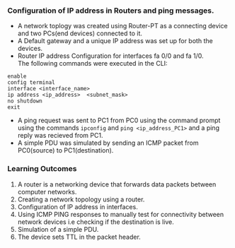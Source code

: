 ### Configuration of IP address in Routers and ping messages.

* A network toplogy was created using Router-PT as a connecting device and two PCs(end devices) connected to it.
* A Default gateway and a unique IP address was set up for both the devices.
* Router IP address Configuration for interfaces fa 0/0 and fa 1/0.<br>The following commands were executed in the CLI:

```
enable
config terminal 
interface <interface_name>
ip address <ip_address>  <subnet_mask>
no shutdown
exit
```
* A ping request was sent to PC1 from PC0 using the command prompt using the commands `ipconfig` and `ping <ip_address_PC1>` and a ping reply was recieved from PC1.
* A simple PDU was simulated by sending an ICMP packet from PC0(source) to PC1(destination).

### Learning Outcomes
1. A router is a networking device that forwards data packets between computer networks.
2. Creating a network topology using a router.
3. Configuration of IP address in interfaces.
4. Using ICMP PING responses to manually test for connectivity between network devices i.e checking if the destination is live.
5. Simulation of a simple PDU.
6. The device sets TTL in the packet header.

